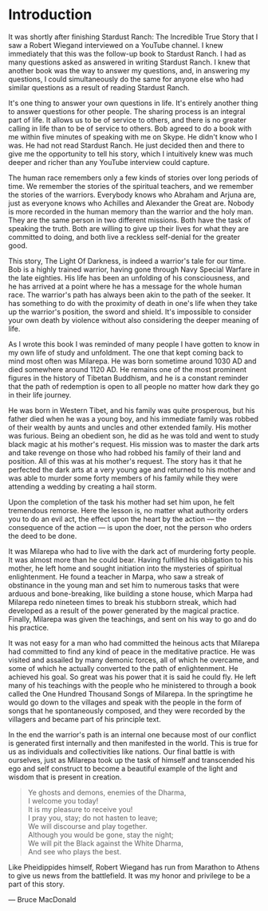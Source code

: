 Introduction
====================



It was shortly after finishing Stardust Ranch:
The Incredible True Story that I saw a Robert Wiegand interviewed on a YouTube channel.
I knew immediately that this was the follow-up book to Stardust Ranch.
I had as many questions asked as answered in writing Stardust Ranch.
I knew that another book was the way to answer my questions,
and,
in answering my questions,
I could simultaneously do the same for anyone else who had similar questions as a result of reading Stardust Ranch.


It's one thing to answer your own questions in life.
It's entirely another thing to answer questions for other people.
The sharing process is an integral part of life.
It allows us to be of service to others,
and there is no greater calling in life than to be of service to others.
Bob agreed to do a book with me within five minutes of speaking with me on Skype.
He didn't know who I was.
He had not read Stardust Ranch.
He just decided then and there to give me the opportunity to tell his story,
which I intuitively knew was much deeper and richer than any YouTube interview could capture.


The human race remembers only a few kinds of stories over long periods of time.
We remember the stories of the spiritual teachers,
and we remember the stories of the warriors.
Everybody knows who Abraham and Arjuna are,
just as everyone knows who Achilles and Alexander the Great are.
Nobody is more recorded in the human memory than the warrior and the holy man.
They are the same person in two different missions.
Both have the task of speaking the truth.
Both are willing to give up their lives for what they are committed to doing,
and both live a reckless self-denial for the greater good.


This story,
The Light Of Darkness,
is indeed a warrior's tale for our time.
Bob is a highly trained warrior,
having gone through Navy Special Warfare in the late eighties.
His life has been an unfolding of his consciousness,
and he has arrived at a point where he has a message for the whole human race.
The warrior's path has always been akin to the path of the seeker.
It has something to do with the proximity of death in one's life when they take up the warrior's position,
the sword and shield.
It's impossible to consider your own death by violence without also considering the deeper meaning of life.



As I wrote this book I was reminded of many people I have gotten to know in my own life of study and unfoldment.
The one that kept coming back to mind most often was Milarepa.
He was born sometime around 1030 AD  and died somewhere around 1120 AD.
He remains one of the most prominent figures in the history of Tibetan Buddhism,
and he is a constant reminder that the path of redemption is open to all people no matter how dark they go in their life journey.


He was born in Western Tibet,
and his family was quite prosperous,
but his father died when he was a young boy,
and his immediate family was robbed of their wealth by aunts and uncles and other extended family.
His mother was furious.
Being an obedient son,
he did as he was told and went to study black magic at his mother's request.
His mission was to master the dark arts and take revenge on those who had robbed his family of their land and position.
All of this was at his mother's request.
The story has it that he perfected the dark arts at a very young age and returned to his mother and was able to murder some forty members of his family while they were attending a wedding by creating a hail storm.


Upon the completion of the task his mother had set him upon,
he felt tremendous remorse.
Here the lesson is,
no matter what authority orders you to do an evil act,
the effect upon the heart by the action
&mdash;
the consequence of the action
&mdash;
is upon the doer,
not the person who orders the deed to be done.


It was Milarepa who had to live with the dark act of murdering forty people.
It was almost more than he could bear.
Having fulfilled his obligation to his mother,
he left home and sought initiation into the mysteries of spiritual enlightenment.
He found a teacher in Marpa,
who saw a streak of obstinance in the young man and set him to numerous tasks that were arduous and bone-breaking,
like building a stone house,
which Marpa had Milarepa redo nineteen times to break his stubborn streak,
which had developed as a result of the power generated by the magical practice.
Finally,
Milarepa was given the teachings,
and sent on his way to go and do his practice.



It was not easy for a man who had committed the heinous acts that Milarepa had committed to find any kind of peace in the meditative practice.
He was visited and assailed by many demonic forces,
all of which he overcame,
and some of which he actually converted to the path of enlightenment.
He achieved his goal.
So great was his power that it is said he could fly.
He left many of his teachings with the people who he ministered to through a book called the One Hundred Thousand Songs of Milarepa.
In the springtime he would go down to the villages and speak with the people in the form of songs that he spontaneously composed,
and they were recorded by the villagers and became part of his principle text.


In the end the warrior's path is an internal one because most of our conflict is generated first internally and then manifested in the world.
This is true for us as individuals and collectivities like nations.
Our final battle is with ourselves,
just as Milarepa took up the task of himself and transcended his ego and self construct to become a beautiful example of the light and wisdom that is present in creation.


>Ye ghosts and demons, enemies of the Dharma,\
I welcome you today!\
It is my pleasure to receive you!\
I pray you, stay; do not hasten to leave;\
We will discourse and play together.\
Although you would be gone, stay the night;\
We will pit the Black against the White Dharma,\
And see who plays the best. 

Like Pheidippides himself,
Robert Wiegand has run from Marathon to Athens to give us news from the battlefield.
It was my honor and privilege to be a part of this story.


&mdash; Bruce MacDonald
